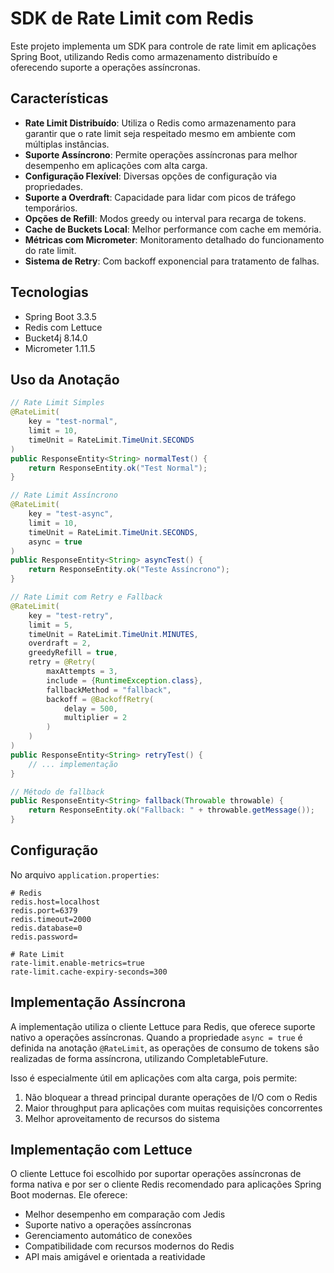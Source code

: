 # SDK de Rate Limit com Redis

Este projeto implementa um SDK para controle de rate limit em aplicações Spring Boot, utilizando Redis como armazenamento distribuído e oferecendo suporte a operações assíncronas.

## Características

- **Rate Limit Distribuído**: Utiliza o Redis como armazenamento para garantir que o rate limit seja respeitado mesmo em ambiente com múltiplas instâncias.
- **Suporte Assíncrono**: Permite operações assíncronas para melhor desempenho em aplicações com alta carga.
- **Configuração Flexível**: Diversas opções de configuração via propriedades.
- **Suporte a Overdraft**: Capacidade para lidar com picos de tráfego temporários.
- **Opções de Refill**: Modos greedy ou interval para recarga de tokens.
- **Cache de Buckets Local**: Melhor performance com cache em memória.
- **Métricas com Micrometer**: Monitoramento detalhado do funcionamento do rate limit.
- **Sistema de Retry**: Com backoff exponencial para tratamento de falhas.

## Tecnologias

- Spring Boot 3.3.5
- Redis com Lettuce
- Bucket4j 8.14.0
- Micrometer 1.11.5

## Uso da Anotação

```java
// Rate Limit Simples
@RateLimit(
    key = "test-normal",
    limit = 10,
    timeUnit = RateLimit.TimeUnit.SECONDS
)
public ResponseEntity<String> normalTest() {
    return ResponseEntity.ok("Test Normal");
}

// Rate Limit Assíncrono
@RateLimit(
    key = "test-async",
    limit = 10,
    timeUnit = RateLimit.TimeUnit.SECONDS,
    async = true
)
public ResponseEntity<String> asyncTest() {
    return ResponseEntity.ok("Teste Assíncrono");
}

// Rate Limit com Retry e Fallback
@RateLimit(
    key = "test-retry",
    limit = 5,
    timeUnit = RateLimit.TimeUnit.MINUTES,
    overdraft = 2,
    greedyRefill = true,
    retry = @Retry(
        maxAttempts = 3,
        include = {RuntimeException.class},
        fallbackMethod = "fallback",
        backoff = @BackoffRetry(
            delay = 500,
            multiplier = 2
        )
    )
)
public ResponseEntity<String> retryTest() {
    // ... implementação
}

// Método de fallback
public ResponseEntity<String> fallback(Throwable throwable) {
    return ResponseEntity.ok("Fallback: " + throwable.getMessage());
}
```

## Configuração

No arquivo `application.properties`:

```properties
# Redis
redis.host=localhost
redis.port=6379
redis.timeout=2000
redis.database=0
redis.password=

# Rate Limit
rate-limit.enable-metrics=true
rate-limit.cache-expiry-seconds=300
```

## Implementação Assíncrona

A implementação utiliza o cliente Lettuce para Redis, que oferece suporte nativo a operações assíncronas. Quando a propriedade `async = true` é definida na anotação `@RateLimit`, as operações de consumo de tokens são realizadas de forma assíncrona, utilizando CompletableFuture.

Isso é especialmente útil em aplicações com alta carga, pois permite:

1. Não bloquear a thread principal durante operações de I/O com o Redis
2. Maior throughput para aplicações com muitas requisições concorrentes
3. Melhor aproveitamento de recursos do sistema

## Implementação com Lettuce

O cliente Lettuce foi escolhido por suportar operações assíncronas de forma nativa e por ser o cliente Redis recomendado para aplicações Spring Boot modernas. Ele oferece:

- Melhor desempenho em comparação com Jedis
- Suporte nativo a operações assíncronas
- Gerenciamento automático de conexões
- Compatibilidade com recursos modernos do Redis
- API mais amigável e orientada a reatividade 
